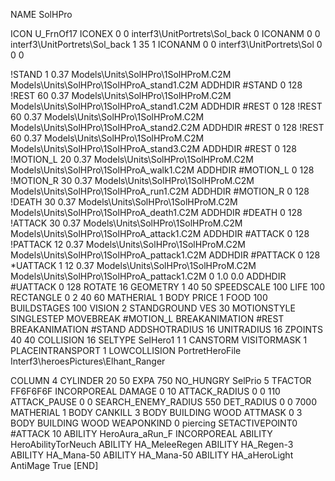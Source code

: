 NAME SolHPro

ICON U_FrnOf17
ICONEX 0 0 interf3\UnitPortrets\Sol_back 0
ICONANM 0 0 interf3\UnitPortrets\Sol_back 1 35 1
ICONANM 0 0 interf3\UnitPortrets\Sol 0 0 0

!STAND          1 0.37 Models\Units\SolHPro\1SolHProM.C2M Models\Units\SolHPro\1SolHProA_stand1.C2M
ADDHDIR #STAND 0 128
!REST          60 0.37 Models\Units\SolHPro\1SolHProM.C2M Models\Units\SolHPro\1SolHProA_stand1.C2M
ADDHDIR #REST 0 128
!REST          60 0.37 Models\Units\SolHPro\1SolHProM.C2M Models\Units\SolHPro\1SolHProA_stand2.C2M
ADDHDIR #REST 0 128
!REST          60 0.37 Models\Units\SolHPro\1SolHProM.C2M Models\Units\SolHPro\1SolHProA_stand3.C2M
ADDHDIR #REST 0 128
!MOTION_L      20 0.37 Models\Units\SolHPro\1SolHProM.C2M Models\Units\SolHPro\1SolHProA_walk1.C2M
ADDHDIR #MOTION_L 0 128
!MOTION_R      30 0.37 Models\Units\SolHPro\1SolHProM.C2M Models\Units\SolHPro\1SolHProA_run1.C2M
ADDHDIR #MOTION_R 0 128
!DEATH         30 0.37 Models\Units\SolHPro\1SolHProM.C2M Models\Units\SolHPro\1SolHProA_death1.C2M
ADDHDIR #DEATH 0 128
!ATTACK      30 0.37 Models\Units\SolHPro\1SolHProM.C2M Models\Units\SolHPro\1SolHProA_attack1.C2M
ADDHDIR #ATTACK 0 128
!PATTACK      12 0.37 Models\Units\SolHPro\1SolHProM.C2M Models\Units\SolHPro\1SolHProA_pattack1.C2M
ADDHDIR #PATTACK 0 128
*UATTACK      1 12 0.37 Models\Units\SolHPro\1SolHProM.C2M Models\Units\SolHPro\1SolHProA_pattack1.C2M 0 1.0 0.0
ADDHDIR #UATTACK 0 128
ROTATE 16
GEOMETRY 1 40 50
SPEEDSCALE 100
LIFE     100
RECTANGLE 0 2 40 60
MATHERIAL 1 BODY
PRICE 1 FOOD 100
BUILDSTAGES 100
VISION 2
STANDGROUND
VES 30
MOTIONSTYLE SINGLESTEP
MOVEBREAK #MOTION_L
BREAKANIMATION #REST
BREAKANIMATION #STAND
ADDSHOTRADIUS 16
UNITRADIUS 16
ZPOINTS 40 40
COLLISION 16
SELTYPE SelHero1 1 1
CANSTORM
VISITORMASK 1
PLACEINTRANSPORT 1
LOWCOLLISION
PortretHeroFile Interf3\heroesPictures\Elhant_Ranger

COLUMN 4
CYLINDER 20 50
EXPA 750
NO_HUNGRY
SelPrio 5
TFACTOR FF6F6F6F
INCORPOREAL
DAMAGE   0 10
ATTACK_RADIUS 0 0 110
ATTACK_PAUSE 0 0
SEARCH_ENEMY_RADIUS 550
DET_RADIUS 0 0 7000
MATHERIAL 1 BODY
CANKILL 3 BODY BUILDING WOOD 
ATTMASK 0 3 BODY BUILDING WOOD 
WEAPONKIND 0 piercing
SETACTIVEPOINT0 #ATTACK 10
ABILITY HeroAura_aRun_F
INCORPOREAL
ABILITY HeroAbilityTorNeuch
ABILITY HA_MeleeRegen
ABILITY HA_Regen-3
ABILITY HA_Mana-50
ABILITY HA_Mana-50
ABILITY HA_aHeroLight
AntiMage True
[END]
